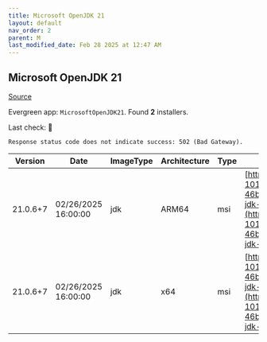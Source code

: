 ```yaml
---
title: Microsoft OpenJDK 21
layout: default
nav_order: 2
parent: M
last_modified_date: Feb 28 2025 at 12:47 AM
---
```


## Microsoft OpenJDK 21

[Source](https://www.microsoft.com/openjdk)

Evergreen app: `MicrosoftOpenJDK21`. Found **2** installers.

Last check: 🔴
```
Response status code does not indicate success: 502 (Bad Gateway).
```

| Version  | Date                | ImageType | Architecture | Type | URI                                                                                                                                                                                                                                                                                                                                              |
| -------- | ------------------- | --------- | ------------ | ---- | ------------------------------------------------------------------------------------------------------------------------------------------------------------------------------------------------------------------------------------------------------------------------------------------------------------------------------------------------ |
| 21.0.6+7 | 02/26/2025 16:00:00 | jdk       | ARM64        | msi  | [https://download.visualstudio.microsoft.com/download/pr/e2393a1d-1011-45c9-a507-46b696f6f2a4/3b908f446e4cf140512df07f26943620/microsoft-jdk-21.0.6-windows-aarch64.msi](https://download.visualstudio.microsoft.com/download/pr/e2393a1d-1011-45c9-a507-46b696f6f2a4/3b908f446e4cf140512df07f26943620/microsoft-jdk-21.0.6-windows-aarch64.msi) |
| 21.0.6+7 | 02/26/2025 16:00:00 | jdk       | x64          | msi  | [https://download.visualstudio.microsoft.com/download/pr/e2393a1d-1011-45c9-a507-46b696f6f2a4/2e6485db3be11cdad7550d17c5196767/microsoft-jdk-21.0.6-windows-x64.msi](https://download.visualstudio.microsoft.com/download/pr/e2393a1d-1011-45c9-a507-46b696f6f2a4/2e6485db3be11cdad7550d17c5196767/microsoft-jdk-21.0.6-windows-x64.msi)         |
